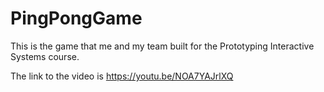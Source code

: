 # PingPongGame
This is the game that me and my team built for the Prototyping Interactive Systems course.

The link to the video is https://youtu.be/NOA7YAJrlXQ
